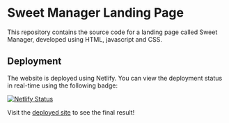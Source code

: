 # Sweet Manager Landing Page

This repository contains the source code for a landing page called Sweet Manager, developed
using HTML, javascript and CSS.

## Deployment
The website is deployed using Netlify. You can view the deployment status in real-time
using the following badge: 


[![Netlify Status](https://api.netlify.com/api/v1/badges/ca5eca13-2b11-4dc1-a2e7-23bc31e1f5ba/deploy-status)](https://app.netlify.com/sites/sweet-manager/deploys)

Visit the [deployed site](https://sweet-manager.netlify.app/) to see the final result!
